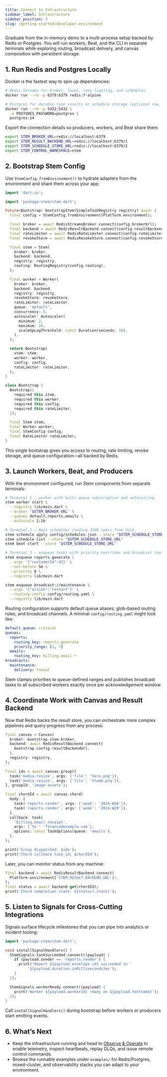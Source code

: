 ```yaml
---
title: Connect to Infrastructure
sidebar_label: Infrastructure
sidebar_position: 3
slug: /getting-started/developer-environment
---
```


Graduate from the in-memory demo to a multi-process setup backed by Redis or
Postgres. You will run workers, Beat, and the CLI in separate terminals while
exploring routing, broadcast delivery, and canvas composition with persistent
storage.

## 1. Run Redis and Postgres Locally

Docker is the fastest way to spin up dependencies:

```bash
# Redis Streams for broker, locks, rate limiting, and schedules.
docker run --rm -p 6379:6379 redis:7-alpine

# Postgres for durable task results or schedule storage (optional now, useful later).
docker run --rm -p 5432:5432 \
  -e POSTGRES_PASSWORD=postgres \
  postgres:14
```

Export the connection details so producers, workers, and Beat share them:

```bash
export STEM_BROKER_URL=redis://localhost:6379
export STEM_RESULT_BACKEND_URL=redis://localhost:6379/1
export STEM_SCHEDULE_STORE_URL=redis://localhost:6379/2
export STEM_CONTROL_NAMESPACE=stem
```

## 2. Bootstrap Stem Config

Use `StemConfig.fromEnvironment()` to hydrate adapters from the environment and
share them across your app:

```dart title="lib/stem_bootstrap.dart"
import 'dart:io';

import 'package:stem/stem.dart';

Future<Bootstrap> bootstrapStem(SimpleTaskRegistry registry) async {
  final config = StemConfig.fromEnvironment(Platform.environment);

  final broker = await RedisStreamsBroker.connect(config.brokerUrl);
  final backend = await RedisResultBackend.connect(config.resultBackendUrl);
  final rateLimiter = await RedisRateLimiter.connect(config.rateLimiterUrl);
  final revokeStore = await RedisRevokeStore.connect(config.revokeStoreUrl);

  final stem = Stem(
    broker: broker,
    backend: backend,
    registry: registry,
    routing: RoutingRegistry(config.routing),
  );

  final worker = Worker(
    broker: broker,
    backend: backend,
    registry: registry,
    revokeStore: revokeStore,
    rateLimiter: rateLimiter,
    queue: 'default',
    concurrency: 8,
    autoscaler: Autoscaler(
      minimum: 2,
      maximum: 16,
      scaleUpLagThreshold: const Duration(seconds: 10),
    ),
  );

  return Bootstrap(
    stem: stem,
    worker: worker,
    config: config,
    rateLimiter: rateLimiter,
  );
}

class Bootstrap {
  Bootstrap({
    required this.stem,
    required this.worker,
    required this.config,
    required this.rateLimiter,
  });

  final Stem stem;
  final Worker worker;
  final StemConfig config;
  final RateLimiter rateLimiter;
}
```

This single bootstrap gives you access to routing, rate limiting, revoke
storage, and queue configuration—all backed by Redis.

## 3. Launch Workers, Beat, and Producers

With the environment configured, run Stem components from separate terminals:

```bash
# Terminal 1 — worker with multi-queue subscription and autoscaling.
stem worker start \
  --registry lib/main.dart \
  --broker "$STEM_BROKER_URL" \
  --queues default,reports,emails \
  --autoscale 2:16

# Terminal 2 — Beat scheduler reading JSON specs from disk.
stem schedule apply config/schedules.json --store "$STEM_SCHEDULE_STORE_URL"
stem schedule list --store "$STEM_SCHEDULE_STORE_URL"
stem beat start --store "$STEM_SCHEDULE_STORE_URL"

# Terminal 3 — enqueue tasks with priority overrides and broadcast routes.
stem enqueue reports.generate \
  --args '{"customerId":42}' \
  --not-before 5m \
  --priority 8 \
  --registry lib/main.dart

stem enqueue broadcast://maintenance \
  --args '{"action":"restart"}' \
  --routing-config config/routing.yaml \
  --registry lib/main.dart
```

Routing configuration supports default queue aliases, glob-based routing
rules, and broadcast channels. A minimal `config/routing.yaml` might look like:

```yaml title="config/routing.yaml"
default_queue: critical
queues:
  reports:
    routing_key: reports.generate
    priority_range: [2, 7]
  emails:
    routing_key: billing.email-*
broadcasts:
  maintenance:
    delivery: fanout
```

Stem clamps priorities to queue-defined ranges and publishes broadcast tasks to
all subscribed workers exactly once per acknowledgement window.

## 4. Coordinate Work with Canvas and Result Backend

Now that Redis backs the result store, you can orchestrate more complex
pipelines and query progress from any process:

```dart
final canvas = Canvas(
  broker: bootstrap.stem.broker,
  backend: await RedisResultBackend.connect(
    bootstrap.config.resultBackendUrl,
  ),
  registry: registry,
);

final ids = await canvas.group([
  task('media.resize', args: {'file': 'hero.png'}),
  task('media.resize', args: {'file': 'thumb.png'}),
], groupId: 'image-assets');

final chordId = await canvas.chord(
  body: [
    task('reports.render', args: {'week': '2024-W28'}),
    task('reports.render', args: {'week': '2024-W29'}),
  ],
  callback: task(
    'billing.email-receipt',
    args: {'to': 'finance@example.com'},
    options: const TaskOptions(queue: 'emails'),
  ),
);

print('Group dispatched: $ids');
print('Chord callback task id: $chordId');
```

Later, you can monitor status from any machine:

```dart
final backend = await RedisResultBackend.connect(
  Platform.environment['STEM_RESULT_BACKEND_URL']!,
);
final status = await backend.get(chordId);
print('Chord completion state: ${status?.state}');
```

## 5. Listen to Signals for Cross-Cutting Integrations

Signals surface lifecycle milestones that you can pipe into analytics or
incident tooling:

```dart title="lib/signals.dart"
import 'package:stem/stem.dart';

void installSignalHandlers() {
  StemSignals.taskSucceeded.connect((payload) {
    if (payload.sender == 'reports.render') {
      print('Report ${payload.envelope.id} succeeded in '
          '${payload.duration.inMilliseconds}ms');
    }
  });

  StemSignals.workerReady.connect((payload) {
    print('Worker ${payload.workerId} ready on ${payload.hostname}');
  });
}
```

Call `installSignalHandlers()` during bootstrap before workers or producers
start emitting events.

## 6. What’s Next

- Keep the infrastructure running and head to
  [Observe & Operate](./observability-and-ops.md) to enable telemetry, inspect
  heartbeats, replay DLQs, and issue remote control commands.
- Browse the runnable examples under `examples/` for Redis/Postgres,
  mixed-cluster, and observability stacks you can adapt to your environment.
